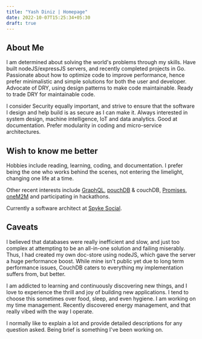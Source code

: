 ```yaml
---
title: "Yash Diniz | Homepage"
date: 2022-10-07T15:25:34+05:30
draft: true
---
```


## About Me

I am determined about solving the world's problems through my skills. 
Have built nodeJS/expressJS servers, and recently completed projects in Go. 
Passionate about how to optimize code to improve performance, hence prefer minimalistic and simple solutions for both the user and developer. 
Advocate of DRY, using design patterns to make code maintainable. 
Ready to trade DRY for maintainable code.

I consider Security equally important, and strive to ensure that the software I design and help build is as secure as I can make it. 
Always interested in system design, machine intelligence, IoT and data analytics. 
Good at documentation. 
Prefer modularity in coding and micro-service architectures.

## Wish to know me better

<!-- Here are some projects I've worked on. -->
<!-- [FOCUSA](https://github.com/yashdiniz/focusa-old), --> 
<!-- [ASMDV](https://github.com/yashdiniz/asmdv), --> 
<!-- [QMjs](https://github.com/yashdiniz/QMjs), --> 
<!-- [NPWS](https://github.com/yashdiniz/npws), --> 
<!-- [FRUI](https://github.com/yashdiniz/FRUI), --> 
<!-- [Some Parking Solution](https://drive.google.com/open?id=1flhYHYLt1ntrWSBBrP1xem6lUXDi2f7p) -->

Hobbies include reading, learning, coding, and documentation.
I prefer being the one who works behind the scenes, not entering the limelight, changing one life at a time.

Other recent interests include [GraphQL](https://www.apollographql.com/), 
[pouchDB](https://pouchdb.com/) & couchDB, 
[Promises](https://developer.mozilla.org/en-US/docs/Web/JavaScript/Reference/Global_Objects/Promise/), 
[oneM2M](https://www.onem2m.org/) and participating in hackathons.

Currently a software architect at [Spyke Social](https://spy.ke/).

<!-- ## Previous Experience

- [DearJarvis](https://github.com/JadeMaveric/HackByTheBeach)
- Helped organise hackathons like debuggerX and Inspirathon.
- Participated at the [Smart Panaji Hackathon 2020](http://www.indiaeu-ictstandards.in/workshop-1-summary/smart-city-hackathon-goa-2020/) and proposed [this solution](https://drive.google.com/open?id=1flhYHYLt1ntrWSBBrP1xem6lUXDi2f7p) for the Smart Mobility Challenge.
- Reached the quarter-finals of the [IICDC 2019](https://innovate.mygov.in/india-innovation-challenge-design-contest-2019/).
-->

## Caveats

I believed that databases were really inefficient and slow, and just too complex at attempting to be an all-in-one solution and failing miserably. 
Thus, I had created my own doc-store using nodeJS, which gave the server a huge performance boost. 
While mine isn't public yet due to long term performance issues, CouchDB caters to everything my implementation suffers from, but better.

I am addicted to learning and continuously discovering new things, and I love to experience the thrill and joy of building new applications. 
I tend to choose this sometimes over food, sleep, and even hygiene. 
I am working on my time management. 
Recently discovered energy management, and that really vibed with the way I operate.

I normally like to explain a lot and provide detailed descriptions for any question asked. 
Being brief is something I've been working on.


